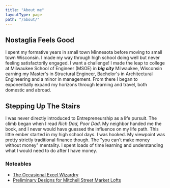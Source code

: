 ```yaml
---
title: "About me"
layoutType: page
path: "/about/"
---
```

## Nostaglia Feels Good
I spent my formative years in small town Minnesota before moving to small town Wisconsin. I made my way through high school doing well but never feeling satisfactorily engaged. I want a challenge! I made the leap to college at Milwaukee School of Engineer (MSOE) in ***big city*** Milwaukee, Wisconsin earning my Master's in Structural Engineer, Bachelor's in Architectural Engineering and a minor in management. From there I began to exponentially expand my horizons through learning and travel, both domestic and abroad.

## Stepping Up The Stairs
I was never directly introduced to Entrepreneurship as a life pursuit. The climb began when I read *Rich Dad, Poor Dad*. My neighbor handed me the book, and I never would have guessed the influence on my life path. This little ember started in my high school days. I was hooked. My viewpoint was pretty strictly traditional finance though. The "you can't make money without money" mentality. I spent loads of time learning and understanding what I would need to do after I have money.


### Noteables
- [The Occasional Excel Wizardry](http://stackoverflow.com/questions/14614923/excel-formula-identifying-number-of-date-ranges-within-a-range/14616697#14616697)
- [Preliminary Designs for Mitchell Street Market Lofts](http://www.impactseven.org/portfolio-items/mitchell-street-market-lofts/)